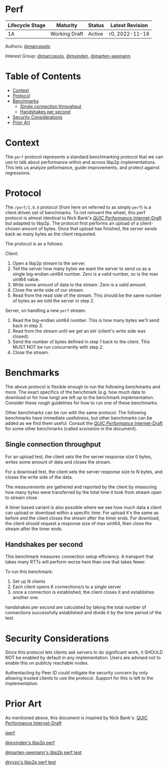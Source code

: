# Perf <!-- omit in toc -->

| Lifecycle Stage | Maturity      | Status | Latest Revision |
| --------------- | ------------- | ------ | --------------- |
| 1A              | Working Draft | Active | r0, 2022-11-16  |

Authors: [@marcopolo]

Interest Group: [@marcopolo], [@mxinden], [@marten-seemann]

[@marcopolo]: https://github.com/mxinden
[@mxinden]: https://github.com/mxinden
[@marten-seemann]: https://github.com/marten-seemann

# Table of Contents <!-- omit in toc -->
- [Context](#context)
- [Protocol](#protocol)
- [Benchmarks](#benchmarks)
  - [Single connection throughput](#single-connection-throughput)
  - [Handshakes per second](#handshakes-per-second)
- [Security Considerations](#security-considerations)
- [Prior Art](#prior-art)

# Context

The `perf` protocol represents a standard benchmarking protocol that we can use
to talk about performance within and across libp2p implementations. This lets us
analyze peformance, guide improvements, and protect against regressions.

# Protocol

The `/perf/1.0.0` protocol (from here on referred to as simply `perf`) is a
client driven set of benchmarks. To not reinvent the wheel, this perf protocol
is almost identical to Nick Bank's [_QUIC Performance_
Internet-Draft](https://datatracker.ietf.org/doc/html/draft-banks-quic-performance#section-2.3)
but adapted to libp2p.
The protocol first performs an upload of a client-chosen amount of bytes. Once
that upload has finished, the server sends back as many bytes as the client requested.


The protocol is as a follows:

Client:

1. Open a libp2p stream to the server.
2. Tell the server how many bytes we want the server to send us as a single
   big-endian uint64 number. Zero is a valid number, so is the max uint64 value.
3. Write some amount of data to the stream.
     Zero is a valid amount.
4. Close the write side of our stream.
5. Read from the read side of the stream. This
   should be the same number of bytes as we told the server in step 2.

Server, on handling a new `perf` stream:
1. Read the big-endian uint64 number. This is how many bytes we'll send back in step 3.
2. Read from the stream until we get an `EOF` (client's write side was closed).
3. Send the number of bytes defined in step 1 back to the client. This MUST NOT be run
   concurrently with step 2.
5. Close the stream.

# Benchmarks

The above protocol is flexible enough to run the following benchmarks and more.
The exact specifics of the benchmark (e.g. how much data to download or for how
long) are left up to the benchmark implementation. Consider these rough
guidelines for how to run one of these benchmarks.

Other benchmarks can be run with the same protocol. The following benchmarks
have immediate usefulness, but other benchmarks can be added as we find them
useful. Consult the [_QUIC Performance_
Internet-Draft](https://datatracker.ietf.org/doc/html/draft-banks-quic-performance#section-2.3)
for some other benchmarks (called _scenarios_ in the document).

## Single connection throughput

For an upload test, the client sets the the server response size 0 bytes, writes
some amount of data and closes the stream.

For a download test, the client sets the server response size to N bytes, and
closes the write side of the data.

The measurements are gathered and reported by the client by measuring how many
bytes were transferred by the total time it took from stream open to stream
close.

A timer based variant is also possible where we see how much data a client can
upload or download within a specific time. For upload it's the same as before
and the client closes the stream after the timer ends. For download, the client
should request a response size of max uint64, then close the stream after the
timer ends.

## Handshakes per second

This benchmark measures connection setup efficiency. A transport that takes many
RTTs will perform worse here than one that takes fewer.

To run this benchmark:
1. Set up N clients
2. Each client opens K connections/s to a single server
3. once a connection is established, the client closes it and establishes
   another one.

handshakes per second are calculated by taking the total number of connections
successfully established and divide it by the time period of the test.

# Security Considerations

Since this protocol lets clients ask servers to do significant work, it
SHOULD NOT be enabled by default in any implementation. Users are advised not to
enable this on publicly reachable nodes.

Authentacting by Peer ID could mitigate the security concern by only allowing
trusted clients to use the protocol. Support for this is left to the implementation.

# Prior Art

As mentioned above, this document is inspired by Nick Bank's: [QUIC Performance Internet-Draft](https://datatracker.ietf.org/doc/html/draft-banks-quic-performance)

[iperf](https://iperf.fr)

[@mxinden's libp2p perf](https://github.com/mxinden/libp2p-perf)

[@marten-seemann's libp2p perf test](https://github.com/marten-seemann/libp2p-perf-test/)

[@vyzo's libp2p perf test](https://github.com/vyzo/libp2p-perf-test/)
